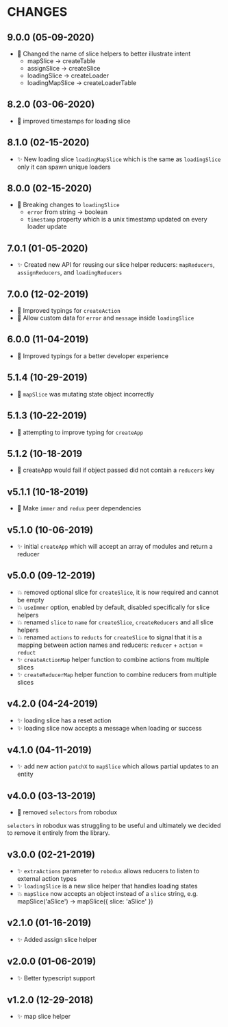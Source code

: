 # CHANGES

## 9.0.0 (05-09-2020)

- :wrench: Changed the name of slice helpers to better illustrate intent
  - mapSlice -> createTable
  - assignSlice -> createSlice
  - loadingSlice -> createLoader
  - loadingMapSlice -> createLoaderTable

## 8.2.0 (03-06-2020)

- :wrench: improved timestamps for loading slice

## 8.1.0 (02-15-2020)

- :sparkles: New loading slice `loadingMapSlice` which is the same as
  `loadingSlice` only it can spawn unique loaders

## 8.0.0 (02-15-2020)

- :wrench: Breaking changes to `loadingSlice`
  - `error` from string -> boolean
  - `timestamp` property which is a unix timestamp updated on every loader
    update

## 7.0.1 (01-05-2020)

- :sparkles: Created new API for reusing our slice helper reducers:
  `mapReducers`, `assignReducers`, and `loadingReducers`

## 7.0.0 (12-02-2019)

- :wrench: Improved typings for `createAction`
- :wrench: Allow custom data for `error` and `message` inside `loadingSlice`

## 6.0.0 (11-04-2019)

- :wrench: Improved typings for a better developer experience

## 5.1.4 (10-29-2019)

- :bug: `mapSlice` was mutating state object incorrectly

## 5.1.3 (10-22-2019)

- :wrench: attempting to improve typing for `createApp`

## 5.1.2 (10-18-2019

- :bug: createApp would fail if object passed did not contain a `reducers` key

## v5.1.1 (10-18-2019)

- :bug: Make `immer` and `redux` peer dependencies

## v5.1.0 (10-06-2019)

- :sparkles: initial `createApp` which will accept an array of modules and
  return a reducer

## v5.0.0 (09-12-2019)

- :boom: removed optional slice for `createSlice`, it is now required and cannot
  be empty
- :boom: `useImmer` option, enabled by default, disabled specifically for slice
  helpers
- :boom: renamed `slice` to `name` for `createSlice`, `createReducers` and all
  slice helpers
- :boom: renamed `actions` to `reducts` for `createSlice` to signal that it is a
  mapping between action names and reducers: `reducer` + `action` = `reduct`
- :sparkles: `createActionMap` helper function to combine actions from multiple
  slices
- :sparkles: `createReducerMap` helper function to combine reducers from
  multiple slices

## v4.2.0 (04-24-2019)

- :sparkles: loading slice has a reset action
- :sparkles: loading slice now accepts a message when loading or success

## v4.1.0 (04-11-2019)

- :sparkles: add new action `patchX` to `mapSlice` which allows partial updates
  to an entity

## v4.0.0 (03-13-2019)

- :hammer: removed `selectors` from robodux

`selectors` in robodux was struggling to be useful and ultimately we decided to
remove it entirely from the library.

## v3.0.0 (02-21-2019)

- :sparkles: `extraActions` parameter to `robodux` allows reducers to listen to
  external action types
- :sparkles: `loadingSlice` is a new slice helper that handles loading states
- :boom: `mapSlice` now accepts an object instead of a `slice` string, e.g.
  mapSlice('aSlice') -> mapSlice({ slice: 'aSlice' })

## v2.1.0 (01-16-2019)

- :sparkles: Added assign slice helper

## v2.0.0 (01-06-2019)

- :sparkles: Better typescript support

## v1.2.0 (12-29-2018)

- :sparkles: map slice helper
